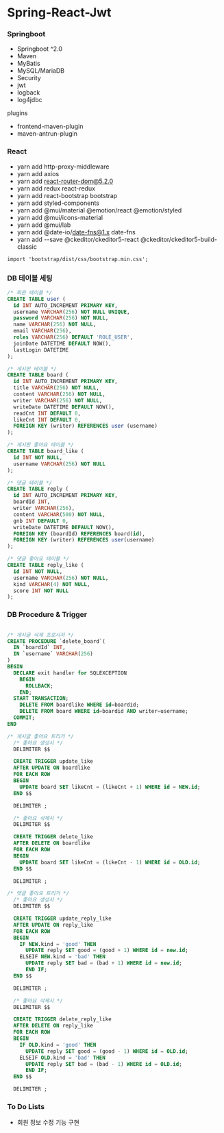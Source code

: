 # Spring-React-Jwt

### Springboot

- Springboot ^2.0
- Maven
- MyBatis
- MySQL/MariaDB
- Security
- jwt
- logback
- log4jdbc

plugins

- frontend-maven-plugin
- maven-antrun-plugin

### React

- yarn add http-proxy-middleware
- yarn add axios
- yarn add react-router-dom@5.2.0
- yarn add redux react-redux
- yarn add react-bootstrap bootstrap
- yarn add styled-components
- yarn add @mui/material @emotion/react @emotion/styled
- yarn add @mui/icons-material
- yarn add @mui/lab
- yarn add @date-io/date-fns@1.x date-fns
- yarn add --save @ckeditor/ckeditor5-react @ckeditor/ckeditor5-build-classic

```txt
import 'bootstrap/dist/css/bootstrap.min.css';
```

### DB 테이블 세팅

```sql
/* 회원 테이블 */
CREATE TABLE user (
  id INT AUTO_INCREMENT PRIMARY KEY,
  username VARCHAR(256) NOT NULL UNIQUE,
  password VARCHAR(256) NOT NULL,
  name VARCHAR(256) NOT NULL,
  email VARCHAR(256),
  roles VARCHAR(256) DEFAULT 'ROLE_USER',
  joinDate DATETIME DEFAULT NOW(),
  lastLogin DATETIME
);

/* 게시판 테이블 */
CREATE TABLE board (
  id INT AUTO_INCREMENT PRIMARY KEY,
  title VARCHAR(256) NOT NULL,
  content VARCHAR(256) NOT NULL,
  writer VARCHAR(256) NOT NULL,
  writeDate DATETIME DEFAULT NOW(),
  readCnt INT DEFAULT 0,
  likeCnt INT DEFAULT 0,
  FOREIGN KEY (writer) REFERENCES user (username)
);

/* 게시판 좋아요 테이블 */
CREATE TABLE board_like (
  id INT NOT NULL,
  username VARCHAR(256) NOT NULL
);

/* 댓글 테이블 */
CREATE TABLE reply (
  id INT AUTO_INCREMENT PRIMARY KEY,
  boardId INT,
  writer VARCHAR(256),
  content VARCHAR(500) NOT NULL,
  gnb INT DEFAULT 0,
  writeDate DATETIME DEFAULT NOW(),
  FOREIGN KEY (boardId) REFERENCES board(id),
  FOREIGN KEY (writer) REFERENCES user(username)
);

/* 댓글 좋아요 테이블 */
CREATE TABLE reply_like (
  id INT NOT NULL,
  username VARCHAR(256) NOT NULL,
  kind VARCHAR(4) NOT NULL,
  score INT NOT NULL
);
```

### DB Procedure & Trigger

```sql

/* 게시글 삭제 프로시저 */
CREATE PROCEDURE `delete_board`(
  IN `boardId` INT,
  IN `username` VARCHAR(256)
)
BEGIN
  DECLARE exit handler for SQLEXCEPTION
    BEGIN
      ROLLBACK;
    END;
  START TRANSACTION;
    DELETE FROM boardlike WHERE id=boardid;
    DELETE FROM board WHERE id=boardid AND writer=username;
  COMMIT;
END

/* 게시글 좋아요 트리거 */
  /* 좋아요 생성시 */
  DELIMITER $$

  CREATE TRIGGER update_like
  AFTER UPDATE ON boardlike
  FOR EACH ROW
  BEGIN
    UPDATE board SET likeCnt = (likeCnt + 1) WHERE id = NEW.id;
  END $$

  DELIMITER ;

  /* 좋아요 삭제시 */
  DELIMITER $$

  CREATE TRIGGER delete_like
  AFTER DELETE ON boardlike
  FOR EACH ROW
  BEGIN
    UPDATE board SET likeCnt = (likeCnt - 1) WHERE id = OLD.id;
  END $$

  DELIMITER ;

/* 댓글 좋아요 트리거 */
  /* 좋아요 생성시 */
  DELIMITER $$

  CREATE TRIGGER update_reply_like
  AFTER UPDATE ON reply_like
  FOR EACH ROW
  BEGIN
    IF NEW.kind = 'good' THEN
      UPDATE reply SET good = (good + 1) WHERE id = new.id;
    ELSEIF NEW.kind = 'bad' THEN
      UPDATE reply SET bad = (bad + 1) WHERE id = new.id;
      END IF;
  END $$

  DELIMITER ;

  /* 좋아요 삭제시 */
  DELIMITER $$

  CREATE TRIGGER delete_reply_like
  AFTER DELETE ON reply_like
  FOR EACH ROW
  BEGIN
    IF OLD.kind = 'good' THEN
      UPDATE reply SET good = (good - 1) WHERE id = OLD.id;
    ELSEIF OLD.kind = 'bad' THEN
      UPDATE reply SET bad = (bad - 1) WHERE id = OLD.id;
      END IF;
  END $$

  DELIMITER ;
```

### To Do Lists

- 회원 정보 수정 기능 구현
